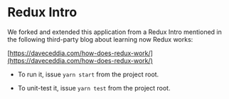# Redux Intro

We forked and extended this application from a Redux Intro 
mentioned in the following third-party blog about learning
now Redux works:

[https://daveceddia.com/how-does-redux-work/](https://daveceddia.com/how-does-redux-work/)

+ To run it, issue `yarn start` from the project root.

+ To unit-test it, issue `yarn test` from the project root.
